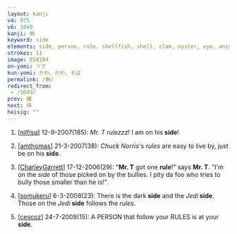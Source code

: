 ```yaml
---
layout: kanji
v4: 975
v6: 1049
kanji: 側
keyword: side
elements: side, person, rule, shellfish, shell, clam, oyster, eye, animal legs, eight, sword, sabre, saber
strokes: 11
image: E581B4
on-yomi: ソク
kun-yomi: かわ、がわ、そば
permalink: /側/
redirect_from:
 - /1049/
prev: 健
next: 侍
heisig: ""
---
```


1) [<a href="http://kanji.koohii.com/profile/nilfisq">nilfisq</a>] 12-9-2007(185): <em>Mr. T rulezzz</em>! I am on his<strong> side</strong>!

2) [<a href="http://kanji.koohii.com/profile/amthomas">amthomas</a>] 21-3-2007(38): <em>Chuck Norris</em>&#039;s <em>rules</em> are easy to live by, just be on his<strong> side</strong>.

3) [<a href="http://kanji.koohii.com/profile/CharleyGarrett">CharleyGarrett</a>] 17-12-2006(29): &quot;<strong>Mr. T</strong> got one <strong>rule</strong>!&quot; says <strong>Mr. T</strong>. &quot;I&#039;m on the <em>side</em> of those picked on by the bullies. I pity da foo who tries to bully those smaller than he is!&quot;.

4) [<a href="http://kanji.koohii.com/profile/somukeru">somukeru</a>] 6-3-2008(23): There is the dark<strong> side</strong> and the <em>Jedi</em><strong> side</strong>. Those on the <em>Jedi</em><strong> side</strong> follows the <em>rules</em>.

5) [<a href="http://kanji.koohii.com/profile/cescoz">cescoz</a>] 24-7-2009(15): A PERSON that follow your RULES is at your<strong> side</strong>.


